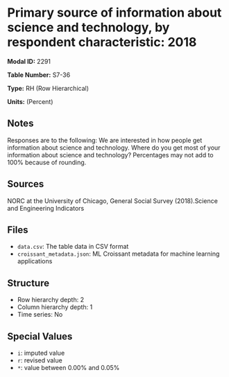 # Primary source of information about science and technology, by respondent characteristic: 2018

**Modal ID:** 2291

**Table Number:** S7-36

**Type:** RH (Row Hierarchical)

**Units:** (Percent)

## Notes

Responses are to the following: We are interested in how people get information about science and technology. Where do you get most of your information about science and technology? Percentages may not add to 100% because of rounding.

## Sources

NORC at the University of Chicago, General Social Survey (2018).Science and Engineering Indicators

## Files

- `data.csv`: The table data in CSV format
- `croissant_metadata.json`: ML Croissant metadata for machine learning applications

## Structure

- Row hierarchy depth: 2
- Column hierarchy depth: 1
- Time series: No

## Special Values

- `i`: imputed value
- `r`: revised value
- `*`: value between 0.00% and 0.05%
